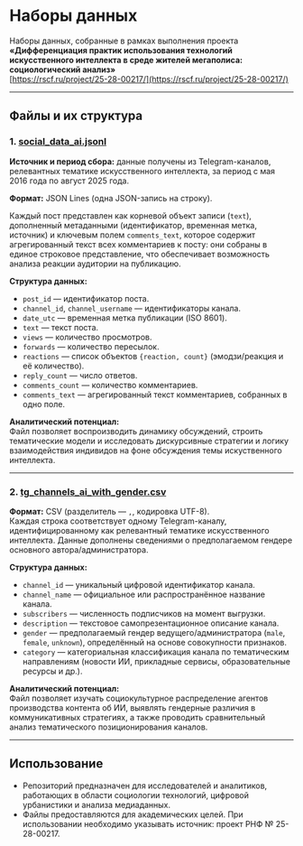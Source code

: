 # Наборы данных

Наборы данных, собранные в рамках выполнения проекта  
**«Дифференциация практик использования технологий искусственного интеллекта в среде жителей мегаполиса: социологический анализ»**  
[https://rscf.ru/project/25-28-00217/](https://rscf.ru/project/25-28-00217/)

---

## Файлы и их структура

### 1. [social_data_ai.jsonl](https://github.com/ai-society-research/data/blob/main/data/social_data_ai.jsonl)

**Источник и период сбора:** данные получены из Telegram-каналов, релевантных тематике искусственного интеллекта, за период с мая 2016 года по август 2025 года.  

**Формат:** JSON Lines (одна JSON-запись на строку).

Каждый пост представлен как корневой объект записи (`text`), дополненный метаданными (идентификатор, временная метка, источник) и ключевым полем `comments_text`, которое содержит агрегированный текст всех комментариев к посту: они собраны в единое строковое представление, что обеспечивает возможность анализа реакции аудитории на публикацию.

**Структура данных:**
- `post_id` — идентификатор поста.  
- `channel_id`, `channel_username` — идентификаторы канала.  
- `date_utc` — временная метка публикации (ISO 8601).  
- `text` — текст поста.  
- `views` — количество просмотров.  
- `forwards` — количество пересылок.  
- `reactions` — список объектов `{reaction, count}` (эмодзи/реакция и её количество).  
- `reply_count` — число ответов.  
- `comments_count` — количество комментариев.  
- `comments_text` — агрегированный текст комментариев, собранных в одно поле.  

**Аналитический потенциал:**  
Файл позволяет воспроизводить динамику обсуждений, строить тематические модели и исследовать дискурсивные стратегии и логику взаимодействия индивидов на фоне обсуждения темы искуственного интеллекта.

---

### 2. [tg_channels_ai_with_gender.csv](https://github.com/ai-society-research/data/blob/main/data/tg_channels_ai_with_gender.csv)

**Формат:** CSV (разделитель — `,`, кодировка UTF-8).  
Каждая строка соответствует одному Telegram-каналу, идентифицированному как релевантный тематике искусственного интеллекта. Данные дополнены сведениями о предполагаемом гендере основного автора/администратора.  

**Структура данных:**
- `channel_id` — уникальный цифровой идентификатор канала.  
- `channel_name` — официальное или распространённое название канала.  
- `subscribers` — численность подписчиков на момент выгрузки.  
- `description` — текстовое самопрезентационное описание канала.  
- `gender` — предполагаемый гендер ведущего/администратора (`male`, `female`, `unknown`), определённый на основе совокупности признаков.  
- `category` — категориальная классификация канала по тематическим направлениям (новости ИИ, прикладные сервисы, образовательные ресурсы и др.).  

**Аналитический потенциал:**  
Файл позволяет изучать социокультурное распределение агентов производства контента об ИИ, выявлять гендерные различия в коммуникативных стратегиях, а также проводить сравнительный анализ тематического позиционирования каналов.

---

## Использование

- Репозиторий предназначен для исследователей и аналитиков, работающих в области социологии технологий, цифровой урбанистики и анализа медиаданных.  
- Файлы предоставляются для академических целей. При использовании необходимо указывать источник: проект РНФ № 25-28-00217.
